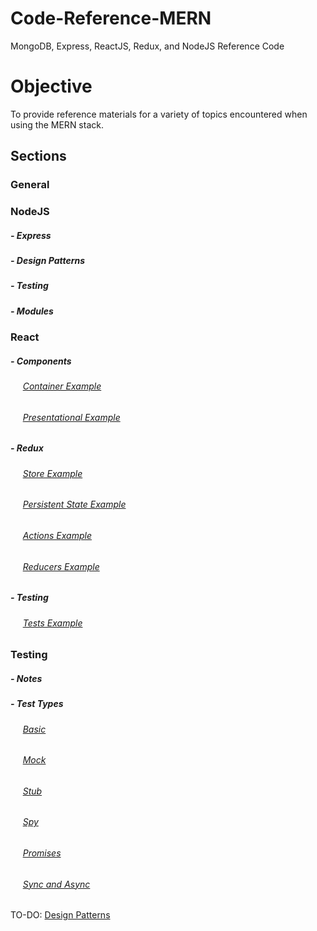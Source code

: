 # Code-Reference-MERN
MongoDB, Express, ReactJS, Redux, and NodeJS Reference Code

# Objective
To provide reference materials for a variety of topics encountered when using the MERN stack.


## Sections

### General

### NodeJS
##### - Express
##### - Design Patterns
##### - Testing
##### - Modules

### React
##### - Components
###### &nbsp;&nbsp;&nbsp;&nbsp; [Container Example](https://github.com/Swhite215/Code-Reference-MERN/blob/master/src/featureOne/featureOneContainer.js)
###### &nbsp;&nbsp;&nbsp;&nbsp; [Presentational Example](https://github.com/Swhite215/Code-Reference-MERN/blob/master/src/featureOne/featureOnePresentational.js)
##### - Redux
###### &nbsp;&nbsp;&nbsp;&nbsp; [Store Example](https://github.com/Swhite215/Code-Reference-MERN/blob/master/src/redux/store/configureStore.js)
###### &nbsp;&nbsp;&nbsp;&nbsp; [Persistent State Example](https://github.com/Swhite215/Code-Reference-MERN/blob/master/src/redux/store/localStorage.js)
###### &nbsp;&nbsp;&nbsp;&nbsp; [Actions Example](https://github.com/Swhite215/Code-Reference-MERN/tree/master/src/redux/actions)
###### &nbsp;&nbsp;&nbsp;&nbsp; [Reducers Example](https://github.com/Swhite215/Code-Reference-MERN/tree/master/src/redux/reducers)
##### - Testing
###### &nbsp;&nbsp;&nbsp;&nbsp; [Tests Example](https://github.com/Swhite215/Code-Reference-MERN/tree/master/src/tests)

### Testing
##### - Notes
##### - Test Types
###### &nbsp;&nbsp;&nbsp;&nbsp; [Basic](https://github.com/Swhite215/Code-Reference-MERN/blob/master/testing/tools-spec.js)
###### &nbsp;&nbsp;&nbsp;&nbsp; [Mock](https://github.com/Swhite215/Code-Reference-MERN/blob/master/testing/mock-spec.js)
###### &nbsp;&nbsp;&nbsp;&nbsp; [Stub](https://github.com/Swhite215/Code-Reference-MERN/blob/master/testing/stub-spec.js)
###### &nbsp;&nbsp;&nbsp;&nbsp; [Spy](https://github.com/Swhite215/Code-Reference-MERN/blob/master/testing/spy-spec.js)
###### &nbsp;&nbsp;&nbsp;&nbsp; [Promises](https://github.com/Swhite215/Code-Reference-MERN/blob/master/testing/promise-spec.js)
###### &nbsp;&nbsp;&nbsp;&nbsp; [Sync and Async](https://github.com/Swhite215/Code-Reference-MERN/blob/master/testing/sync-spec.js)
TO-DO: [Design Patterns](https://github.com/Swhite215/Code-Reference-MERN/tree/master/designPatterns)
